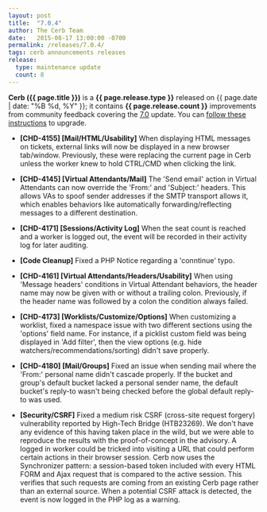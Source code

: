 ```yaml
---
layout: post
title:  "7.0.4"
author: The Cerb Team
date:   2015-08-17 13:00:00 -0700
permalink: /releases/7.0.4/
tags: cerb announcements releases
release:
  type: maintenance update
  count: 8
---
```


**Cerb ({{ page.title }})** is a **{{ page.release.type }}** released on {{ page.date | date: "%B %d, %Y" }}; it contains **{{ page.release.count }}** improvements from community feedback covering the [7.0](/releases/7.0/) update. You can [follow these instructions](/docs/upgrading/) to upgrade.

* **[CHD-4155] [Mail/HTML/Usability]** When displaying HTML messages on tickets, external links will now be displayed in a new browser tab/window. Previously, these were replacing the current page in Cerb unless the worker knew to hold CTRL/CMD when clicking the link.

* **[CHD-4145] [Virtual Attendants/Mail]** The 'Send email' action in Virtual Attendants can now override the 'From:' and 'Subject:' headers. This allows VAs to spoof sender addresses if the SMTP transport allows it, which enables behaviors like automatically forwarding/reflecting messages to a different destination.

* **[CHD-4171] [Sessions/Activity Log]** When the seat count is reached and a worker is logged out, the event will be recorded in their activity log for later auditing.

* **[Code Cleanup]** Fixed a PHP Notice regarding a 'conntinue' typo.

* **[CHD-4161] [Virtual Attendants/Headers/Usability]** When using 'Message headers' conditions in Virtual Attendant behaviors, the header name may now be given with or without a trailing colon. Previously, if the header name was followed by a colon the condition always failed.

* **[CHD-4173] [Worklists/Customize/Options]** When customizing a worklist, fixed a namespace issue with two different sections using the 'options' field name. For instance, if a picklist custom field was being displayed in 'Add filter', then the view options (e.g. hide watchers/recommendations/sorting) didn't save properly.

* **[CHD-4180] [Mail/Groups]** Fixed an issue when sending mail where the 'From:' personal name didn't cascade properly. If the bucket and group's default bucket lacked a personal sender name, the default bucket's reply-to wasn't being checked before the global default reply-to was used.

* **[Security/CSRF]** Fixed a medium risk CSRF (cross-site request forgery) vulnerability reported by High-Tech Bridge (HTB23269). We don't have any evidence of this having taken place in the wild, but we were able to reproduce the results with the proof-of-concept in the advisory. A logged in worker could be tricked into visiting a URL that could perform certain actions in their browser session. Cerb now uses the Synchronizer pattern: a session-based token included with every HTML FORM and Ajax request that is compared to the active session. This verifies that such requests are coming from an existing Cerb page rather than an external source. When a potential CSRF attack is detected, the event is now logged in the PHP log as a warning.